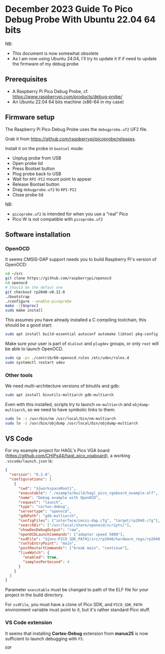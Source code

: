 # December 2023 Guide To Pico Debug Probe With Ubuntu 22.04 64 bits

NB:

- This document is now somewhat obsolete
- As I am now using Ubuntu 24.04, I'll try to update it if if need to update the firmware of my debug probe

## Prerequisites

- A Raspberry Pi Pico Debug Probe, cf. <https://www.raspberrypi.com/products/debug-probe/>
- An Ubuntu 22.04 64 bits machine (x86-64 in my case)

## Firmware setup

The Raspberry Pi Pico Debug Probe uses the `debugprobe.uf2` UF2 file.

Grab it from <https://github.com/raspberrypi/picoprobe/releases>.

Install it on the probe in `bootsel` mode:

- Unplug probe from USB
- Open probe lid
- Press Bootsel button
- Plug probe back to USB
- Wait for `RPI-PI2` mount point to appear
- Release Bootsel button
- Drag `debugprobe.uf2` to `RPI-PI2`
- Close probe lid

NB:

- `picoprobe.uf2` is intended for when you use a "real" Pico
- Pico W is not compatible with `picoprobe.uf2`

## Software installation

### OpenOCD

It seems CMSIS-DAP support needs you to build Raspberry Pi's version of OpenOCD:

```bash
cd ~/src
git clone https://github.com/raspberrypi/openocd
cd openocd
# Should be the defaut one
git checkout rp2040-v0.12.0
./bootstrap
./configure --enable-picoprobe
make -j($nproc)
sudo make install
```

This assumes you have already installed a C compiling toolchain, this should be a good start:

```bash
sudo apt install build-essential autoconf automake libtool pkg-config
```

Make sure your user is part of `dialout` and `plugdev` groups, or only `root` will be able to launch OpenOCD.

```bash
sudo cp -pv ./contrib/60-openocd.rules /etc/udev/rules.d
sudo systemctl restart udev
```

### Other tools

We need multi-architecture versions of binutils and gdb:

```bash
sudo apt install binutils-multiarch gdb-multiarch
```

Even with this installed, scripts try to launch `nm-multiarch` and `objdump-multiarch`, so we need to have symbolic links to them:

```bash
sudo ln -s /usr/bin/nm /usr/local/bin/nm-multiarch
sudo ln -s /usr/bin/objdump /usr/local/bin/objdump-multiarch
```

## VS Code

For my example project for HAGL's Pico VGA board (<https://github.com/CHiPs44/hagl_pico_vgaboard>), a working `.vscode/launch.json` is:

```json
{
  "version": "0.2.0",
  "configurations": [
    {
      "cwd": "${workspaceRoot}",
      "executable": "./example/build/hagl_pico_vgaboard_example.elf",
      "name": "Debug example with OpenOCD",
      "request": "launch",
      "type": "cortex-debug",
      "servertype": "openocd",
      "gdbPath": "gdb-multiarch",
      "configFiles": ["interface/cmsis-dap.cfg", "target/rp2040.cfg"],
      "searchDir": ["/usr/local/share/openocd/scripts/"],
      "showDevDebugOutput": "raw",
      "openOCDLaunchCommands": ["adapter speed 5000"],
      "svdFile": "${env:PICO_SDK_PATH}/src/rp2040/hardware_regs/rp2040.svd",
      "runToEntryPoint": "main",
      "postRestartCommands": ["break main", "continue"],
      "liveWatch": {
        "enabled": true,
        "samplesPerSecond": 4
      }
    }
  ]
}
```

Parameter `executable` must be changed to path of the ELF file for your project in the build directory.

For `svdFile`, you must have a clone of Pico SDK, and `PICO_SDK_PATH` environment variable must point to it, but it's rather standard Pico stuff.

### VS Code extension

It seems that installing **Cortex-Debug** extension from **marus25** is now sufficient to launch debugging with `F5`.

`EOF`
